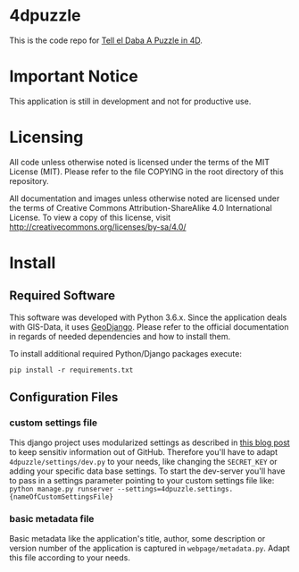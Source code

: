 # 4dpuzzle

This is the code repo for [Tell el Daba  A Puzzle in 4D](https://4dpuzzle.orea.oeaw.ac.at/).

# Important Notice

This application is still in development and not for productive use.

# Licensing

All code unless otherwise noted is licensed under the terms of the MIT License (MIT).
Please refer to the file COPYING in the root directory of this repository.

All documentation and images unless otherwise noted are licensed under the terms of Creative Commons Attribution-ShareAlike 4.0 International License.
To view a copy of this license, visit http://creativecommons.org/licenses/by-sa/4.0/

# Install

## Required Software
This software was developed with Python 3.6.x. Since the application deals with GIS-Data, it uses [GeoDjango](https://docs.djangoproject.com/en/1.11/ref/contrib/gis/). Please refer to the official documentation in regards of needed dependencies and how to install them.

To install additional required Python/Django packages execute:

`pip install -r requirements.txt`

## Configuration Files

### custom settings file

This django project uses modularized settings as described in [this blog post](https://simpleisbetterthancomplex.com/tips/2017/07/03/django-tip-20-working-with-multiple-settings-modules.html) to keep sensitiv information out of GitHub. Therefore you'll have to adapt `4dpuzzle/settings/dev.py` to your needs, like changing the `SECRET_KEY` or adding your specific data base settings.
To start the dev-server you'll have to pass in a settings parameter pointing to your custom settings file like: `python manage.py runserver --settings=4dpuzzle.settings.{nameOfCustomSettingsFile}`

### basic metadata file

Basic metadata like the application's title, author, some description or version number of the application is captured in `webpage/metadata.py`. Adapt this file according to your needs.
